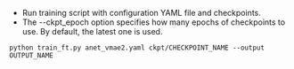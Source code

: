 * Run training script with configuration YAML file and checkpoints.
* The --ckpt_epoch option specifies how many epochs of checkpoints to use. By default, the latest one is used.
```
python train_ft.py anet_vmae2.yaml ckpt/CHECKPOINT_NAME --output OUTPUT_NAME
```
